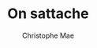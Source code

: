 ---
layout: post
title: On sattache
author: Christophe Mae
language: "Français"
image:
  artist: christophe-mae.png
---